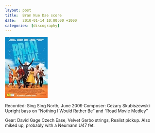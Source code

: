 ```yaml
---
layout: post
title:  Bran Nue Dae score
date:   2010-01-14 10:00:00 +1000
categories: [discography]
---
```


![](/assets/discography/bran-nue-dae.jpg)

Recorded: Sing Sing North, June 2009
Composer: Cezary Skubiszewski
Upright bass on “Nothing I Would Rather Be” and “Road Movie Medley”

Gear: David Gage Czech Ease, Velvet Garbo strings, Realist pickup. Also miked up, probably with a Neumann U47 fet.
